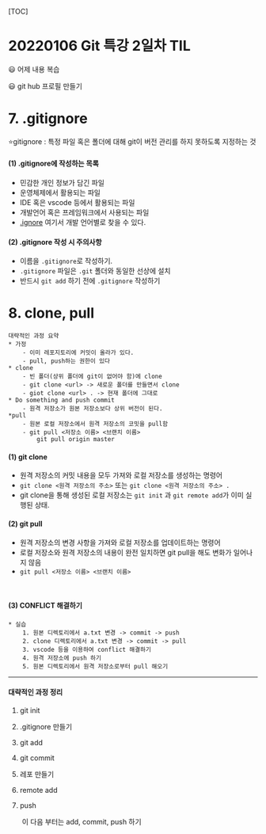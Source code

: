 [TOC]

# 20220106 Git 특강 2일차 TIL

:smiley: 어제 내용 복습

:smiley: git hub 프로필 만들기



# 7. .gitignore

:star:gitignore : 특정 파일 혹은 폴더에 대해 git이 버전 관리를 하지 못하도록 지정하는 것

#### (1) .gitignore에 작성하는 목록

* 민감한 개인 정보가 담긴 파일
* 운영체제에서 활용되는 파일
* IDE 혹은 vscode 등에서 활용되는 파일
* 개발언어 혹은 프레임워크에서 사용되는 파일
* [.ignore](https://www.toptal.com/developers/gitignore) 여기서 개발 언어별로 찾을 수 있다.



#### (2) .gitignore 작성 시 주의사항

- 이름을 `.gitignore`로 작성하기.
- `.gitignore` 파일은 `.git` 폴더와 동일한 선상에 설치
- 반드시 `git add` 하기 전에 `.gitignore` 작성하기



# 8. clone, pull

``` 
대략적인 과정 요약
* 가정
	- 이미 레포지토리에 커밋이 올라가 있다.
	- pull, push하는 권한이 있다
* clone
	- 빈 폴더(상위 폴더에 git이 없어야 함)에 clone
	- git clone <url> -> 새로운 폴더를 만들면서 clone
	- giot clone <url> . -> 현재 폴더에 그대로
* Do something and push commit
	- 원격 저장소가 원본 저장소보다 상위 버전이 된다.
*pull
	- 원본 로컬 저장소에서 원격 저장소의 코밋을 pull함
	- git pull <저장소 이름> <브랜치 이름>
		git pull origin master
```



#### (1) git clone

* 원격 저장소의 커밋 내용을 모두 가져와 로컬 저장소를 생성하는 명령어
* `git clone <원격 저장소의 주소>`  또는 `git clone <원격 저장소의 주소> .`
* git clone을 통해 생성된 로컬 저장소는 `git init` 과 `git remote add`가 이미 실행된 상태.



#### (2) git pull

- 원격 저장소의 변경 사항을 가져와 로컬 저장소를 업데이트하는 명령어
- 로컬 저장소와 원격 저장소의 내용이 완전 일치하면 git pull을 해도 변화가 일어나지 않음
- `git pull <저장소 이름> <브랜치 이름>`

​	

#### (3) CONFLICT 해결하기

```
* 실습
	1. 원본 디렉토리에서 a.txt 변경 -> commit -> push
	2. clone 디렉토리에서 a.txt 변경 -> commit -> pull
	3. vscode 등을 이용하여 conflict 해결하기
	4. 원격 저장소에 push 하기
	5. 원본 디렉토리에서 원격 저장소로부터 pull 해오기
```





---

#### 대략적인 과정 정리

1. git init

2. .gitignore 만들기

3. git add

4. git commit

5. 레포 만들기

6. remote add <name> <url>

7. push

   ​	이 다음 부터는 add, commit, push 하기
